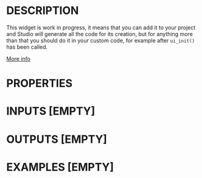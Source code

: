 # DESCRIPTION

This widget is work in progress, it means that you can add it to your project and Studio will generate all the code for its creation, but for anything more than that you should do it in your custom code, for example after `ui_init()` has been called.

[More info](https://docs.lvgl.io/master/widgets/spinbox.html)

# PROPERTIES

# INPUTS [EMPTY]

# OUTPUTS [EMPTY]

# EXAMPLES [EMPTY]
